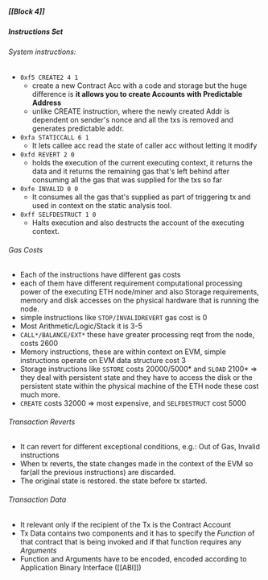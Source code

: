 ##### [[Block 4]]
##### Instructions Set

###### System instructions:
- `0xf5 CREATE2 4 1`
	- create a new Contract Acc with a code and storage but the huge difference is **it allows you to create Accounts with Predictable Address**
	- unlike CREATE instruction, where the newly created Addr is dependent on sender's nonce and all the txs is removed and generates predictable addr.
- `0xfa STATICCALL 6 1`
	- It lets callee acc read the state of caller acc without letting it modify
- `0xfd REVERT 2 0`
	- holds the execution of the current executing context, it returns the data and it returns the remaining gas that's left behind after consuming all the gas that was supplied for the txs so far
- `0xfe INVALID 0 0`
	- It consumes all the gas that's supplied as part of triggering tx and used in context on the static analysis tool.
- `0xff SELFDESTRUCT 1 0`
	- Halts execution and also destructs the account of the executing context. 


###### Gas Costs
-  Each of the instructions have different gas costs
- each of them have different requirement computational processing power of the executing ETH node/miner and also Storage requirements, memory and disk accesses on the physical hardware that is running the node.
- simple instructions like `STOP/INVALIDREVERT` gas cost is 0
- Most Arithmetic/Logic/Stack it is 3-5
- `CALL*/BALANCE/EXT*` these have greater processing reqt from the node, costs 2600
- Memory instructions, these are within context on EVM, simple instructions operate on EVM data structure cost 3
- Storage instructions like `SSTORE` costs 20000/5000* and `SLOAD` 2100* => they deal with persistent state and they have to access the disk or the persistent state within the physical machine of the ETH node these cost much more.
- `CREATE` costs 32000 => most expensive, and `SELFDESTRUCT` cost 5000
###### Transaction Reverts
- It can revert for different exceptional conditions, e.g.: Out of Gas, Invalid instructions
- When tx reverts, the state changes made in the context of the EVM so far(all the previous instructions) are discarded.
- The original state is restored. the state before tx started.
###### Transaction Data
- It relevant only if the recipient of the Tx is the Contract Account
- Tx Data contains two components and it has to specify the *Function* of that contract that is being invoked and if that function requires any *Arguments*
- Function and Arguments have to be encoded, encoded according to Application Binary Interface ([[ABI]])
